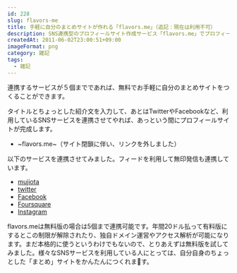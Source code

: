 ```yaml
---
id: 228
slug: flavors-me
title: 手軽に自分のまとめサイトが作れる「flavors.me」（追記：現在は利用不可）
description: SNS連携型のプロフィールサイト作成サービス「flavors.me」でプロフィールページを作ってみました。
createdAt: 2011-06-02T23:00:51+09:00
imageFormat: png
category: 雑記
tags:
  - 雑記
---
```


連携するサービスが５個までであれば、無料でお手軽に自分のまとめサイトをつくることができます。

タイトルとちょっとした紹介文を入力して、あとはTwitterやFacebookなど、利用しているSNSサービスを連携させてやれば、あっという間にプロフィールサイトが完成します。

<app-capture-image article-id="228" img-file-name="flaversme.png" caption="flavers.me"></app-capture-image>

* ~flavors.me~（サイト閉鎖に伴い、リンクを外しました）

以下のサービスを連携させてみました。フィードを利用して無印発信も連携しています。

* <a href="https://mujiota.com/" target="_blank" rel="noopener">mujiota</a>
* <a href="https://twitter.com/aiza_wai" target="_blank" rel="noopener">twitter</a>
* <a href="http://www.facebook.com/aizawai" target="_blank" rel="noopener">Facebook</a>
* <a href="https://ja.foursquare.com/aiza_wai" target="_blank" rel="noopener">Foursquare</a>
* <a href="http://instagr.am/" target="_blank" rel="noopener">Instagram</a>

flavors.meは無料版の場合は5個まで連携可能です。年間20ドル払って有料版にするとこの制限が解除されたり、独自ドメイン運営やアクセス解析が可能になります。まだ本格的に使うというわけでもないので、とりあえずは無料版を試してみました。様々なSNSサービスを利用している人にとっては、自分自身のちょっとした「まとめ」サイトをかんたんにつくれます。
